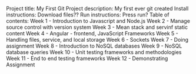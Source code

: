 Project title: My First Git
Project description: My first ever git created
Install instructions: Download files??
Run instructions: Press run?
Table of contents: 
Week 1 - Introduction to Javascript and Node.js
Week 2 - Manage source control with version system
Week 3 - Mean stack and servinf static content
Week 4 - Angular - frontend, JavaScript Frameworks
Week 5 - Handling files, service, and local storage
Week 6 - Sockets
Week 7 - Doing assignment
Week 8 - Introduction to NoSQL databases
Week 9 - NoSQL database queries
Week 10 - Unit testing frameworks and methodologies
Week 11 - End to end testing frameworks
Week 12 - Demonstrating Assignment